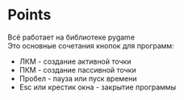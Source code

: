 # Points
Всё работает на библиотеке pygame\
Это основные сочетания кнопок для программ:
* ЛКМ - создание активной точки
* ПКМ - создание пассивной точки
* Пробел - пауза или пуск времени
* Esc или крестик окна - закрытие программы
